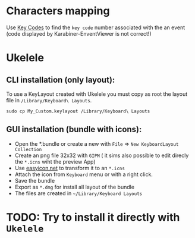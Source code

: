 # Characters mapping
Use [Key Codes](https://manytricks.com/keycodes/) to find the `key code` number associated with the an event (code displayed by Karabiner-EnventViewer is not correct!) 

# Ukelele

## CLI installation (only layout):
To use a KeyLayout created with Ukelele you must copy as root the layout file in `/Library/Keyboard\ Layouts`.

```
sudo cp My_Custom.keylayout /Library/Keyboard\ Layouts
```

## GUI installation (bundle with icons):
- Open the *.bundle or create a new with `File` => `New KeyboardLayout Collection`
- Create an png file 32x32 with `GIPM`
( it sims also possible to edit direcly the `*.icns` wiht the preview App)
- Use [easyicon.net](https://www.easyicon.net/language.en/covert/) to transform it to an `*.icns`
- Attach the icon from `Keyboard` menu or with a right click.
- Save the bundle
- Export as `*.dmg` for install all layout of the bundle
- The files are created in `~/Library/Keyboard Layouts`

# TODO: Try to install it directly with `Ukelele`



